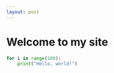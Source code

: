 ```yaml
---
layout: post
---
```


# Welcome to my site

```python
for i in range(100):
    print("Hello, world!")
```

